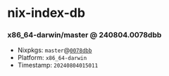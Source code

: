 # nix-index-db
### x86_64-darwin/master @ 240804.0078dbb
- Nixpkgs: `master`@[`0078dbb`](https://github.com/NixOS/nixpkgs/commit/0078dbb428778a8c4fa55ecc5d346485957355e4)
- Platform: `x86_64-darwin`
- Timestamp: `20240804015011`
